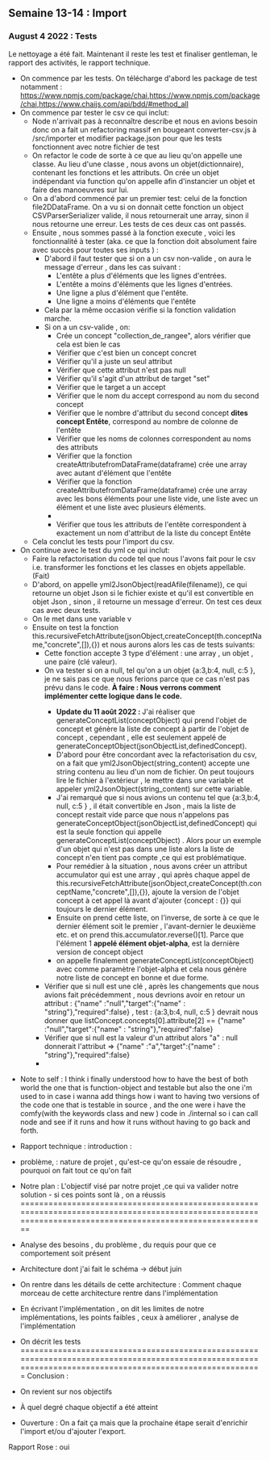 ## Semaine 13-14 : Import 


### August 4 2022 : Tests

<p>Le nettoyage a été fait. Maintenant il reste les test et finaliser gentleman, le rapport des activités, le rapport technique.</p>
<ul>
	<li>On commence par les tests. On télécharge d'abord les package de test notamment : <a href="https://www.npmjs.com/package/chai">https://www.npmjs.com/package/chai</a>,<a href= "https://www.npmjs.com/package/mocha?activeTab=versions">https://www.npmjs.com/package/chai</a>,<a href="https://www.chaijs.com/api/bdd/#method_all">https://www.chaijs.com/api/bdd/#method_all</a></li>
	<li>
		On commence par tester le csv ce qui inclut:
		<ul>
			<li>Node n'arrivait pas à reconnaître describe et nous en avions besoin donc on a fait un refactoring massif en bougeant converter-csv.js à /src/importer et modifier package.json pour que les tests fonctionnent avec notre fichier de test </li>
			<li>On refactor le code de sorte à ce que au lieu qu'on appelle une classe. Au lieu d'une classe , nous avons un objet(dictionnaire), contenant les fonctions et les attributs. On crée un objet indépendant via function qu'on appelle afin d'instancier un objet et faire des manoeuvres sur lui.</li>
			<li>On a d'abord commencé par un premier test: celui de la fonction file2DDataFrame. On a vu si on donnait cette fonction un object CSVParserSerializer valide, il nous retournerait une array, sinon il nous retourne une erreur. Les tests de ces deux cas ont passés.</li>
			<li>Ensuite , nous sommes passé à la fonction execute , voici les fonctionnalité à tester (aka. ce que la fonction doit absolument faire avec succès pour toutes ses inputs ) : 
				<ul>
					<li>D'abord il faut tester que si on a un csv non-valide , on aura le message d'erreur , dans les cas suivant  :
						<ul>
							<li>L'entête a plus d'éléments que les lignes d'entrées.</li>
							<li>L'entête a moins d'éléments que les lignes d'entrées.</li>
							<li>Une ligne a plus d'élément que l'entête.</li>
							<li>Une ligne a moins d'éléments que l'entête</li>
						</ul> 
						<li>Cela par la même occasion vérifie si la fonction validation marche. </li>
					</li>
					<li>Si on a un csv-valide  , on: 
						<ul>
							<li>Crée un concept "collection_de_rangee", alors vérifier que cela est bien le cas </li>
							<li>Vérifier que c'est bien un concept concret</li>
							<li>Vérifier qu'il a juste un seul attribut</li>
							<li>Vérifier que cette attribut n'est pas null</li>
							<li>Vérifier qu'il s'agit d'un attribut de target "set"</li>
							<li>Vérifier que le target a un accept</li>
							<li>Vérifier que le nom du accept correspond au nom du second concept</li>
							<li>Vérifier que le nombre d'attribut du second concept <b>dites concept Entête</b>, correspond au nombre de colonne de l'entête</li>
							<li>Vérifier que les noms de colonnes correspondent au noms des attributs</li>
							<li>Vérifier que la fonction createAttributefromDataFrame(dataframe) crée une array avec autant d'élément que l'entête</li>
							<li>Vérifier que la fonction createAttributefromDataFrame(dataframe) crée une array avec les bons éléments pour une liste vide, une liste avec un élément et une liste avec plusieurs éléments. </li>
							<li></li>
							<li>Vérifier que tous les attributs de l'entête correspondent à exactement un nom d'attribut de la liste du concept Entête</li>
						</ul>
					</li>
				</ul>
			</li>
			<li>Cela conclut les tests pour l'import du csv.</li>
		</ul>
	</li>
	<li>On continue avec le test du yml ce qui inclut: 
		<ul>
			<li>Faire la refactorisation du code tel que nous l'avons fait pour le csv i.e. transformer les fonctions et les classes en objets appellable.(Fait)</li>
			<li>D'abord, on appelle yml2JsonObject(readAfile(filename)), ce qui retourne un objet Json si le fichier existe et qu'il est convertible en objet Json , sinon , il retourne un message d'erreur. On test ces deux cas avec deux tests.</li>
			<li>On le met dans une variable v</li>
			<li>Ensuite on test la fonction this.recursiveFetchAttribute(jsonObject,createConcept(th.conceptName,"concrete",[]),{}) et nous aurons alors les cas de tests suivants: 
				<ul>
					<li>Cette fonction accepte 3 type d'élément : une array , un objet , une paire (clé valeur).</li>
					<li>On va tester si on a null, tel qu'on a un objet {a:3,b:4, null, c:5 }, je ne sais pas ce que nous ferions parce que ce cas n'est pas prévu dans le code. <b> À faire : Nous verrons comment implémenter cette logique dans le code. </b> </li>
					<ul>
					<li><b>Update du 11 août 2022 : </b> J'ai réaliser que generateConceptList(conceptObject) qui prend l'objet de concept et génère la liste de concept à partir de l'objet de concept , cependant , elle est seulement appelé de generateConceptObject(jsonObjectList,definedConcept). </li>
					<li>D'abord pour être concordant avec la refactorisation du csv, on a fait que yml2JsonObject(string_content) accepte une string contenu au lieu d'un nom de fichier. On peut toujours lire le fichier à l'extérieur , le mettre dans une variable et appeler yml2JsonObject(string_content) sur cette variable.</li>
					<li>J'ai remarqué que si nous avions un contenu tel que {a:3,b:4, null, c:5 } , il était convertible en Json , mais la liste de concept restait vide parce que nous n'appelons pas generateConceptObject(jsonObjectList,definedConcept) qui est la seule fonction qui appelle generateConceptList(conceptObject) .  Alors pour un exemple d'un objet qui n'est pas dans une liste alors la liste de concept n'en tient pas compte ,ce qui est problématique.</li>
					<li>Pour remédier à la situation , nous avons créer un attribut accumulator qui est une array , qui après chaque appel de this.recursiveFetchAttribute(jsonObject,createConcept(th.conceptName,"concrete",[]),{}), ajoute la version de l'objet concept à cet appel là avant d'ajouter {concept : {}} qui toujours le dernier élément. </li>
					<li>Ensuite on prend cette liste, on l'inverse, de sorte à ce que le dernier élément soit le premier , l'avant-dernier le deuxième etc. et on prend this.accumulator.reverse()[1]. Parce que l'élément 1 <b>appelé élément objet-alpha</b>, est la dernière version de concept object</li>
					<li>on appelle finalement generateConceptList(conceptObject) avec comme paramètre l'objet-alpha et cela nous génère notre liste de concept en bonne et due forme.</li>
				</ul>
					<li>Vérifier que si null est une clé , après les changements que nous avions fait précédemment , nous devrions avoir en retour un attribut :  {"name" :"null","target":{"name" : "string"},"required":false} , test : {a:3,b:4, null, c:5 } devrait nous donner que listConcept.concepts[0].attribute[2] == {"name" :"null","target":{"name" : "string"},"required":false} </li>
					<li>Vérifier que si null est la valeur d'un attribut alors "a" : null donnerait l'attribut => {"name" :"a","target":{"name" : "string"},"required":false} </li>
					<li></li>
				</ul>
			</li>
		</ul>
	</li>
</ul>


- Note to self : 
I think i finally understood how to have the best of both world
the one that is function-object and testable
but also the one i'm used to in case i wanna add things how i want to
having two versions of the code
one that is testable in source , and the one were i have the comfy(with the keywords class and new ) code in ./internal 
so i can call node and see if it runs and how it runs without having to go back and forth.


- Rapport technique : 
introduction : 
- problème,  : nature de projet , qu'est-ce qu'on essaie de résoudre , pourquoi on fait tout ce qu'on fait 
- Notre plan : L'objectif visé par notre projet ,ce qui va valider notre solution - si ces points sont là , on a réussis
===========================================================================================================================================================
- Analyse des besoins , du problème , du requis pour que ce comportement soit présent 
- Architecture dont j'ai fait le schéma -> début juin 
- On rentre dans les détails de cette architecture : Comment chaque morceau de cette architecture rentre dans l'implémentation 
- En écrivant l'implémentation , on dit les limites de notre implémentations, les points faibles , ceux à améliorer , analyse de l'implémentation 
- On décrit les tests 
==========================================================================================================================================================
Conclusion : 
- On revient sur nos objectifs 
- À quel degré chaque objectif a été atteint 
- Ouverture : On a fait ça mais que la prochaine étape serait d'enrichir l'import et/ou d'ajouter l'export. 

Rapport Rose : oui 

